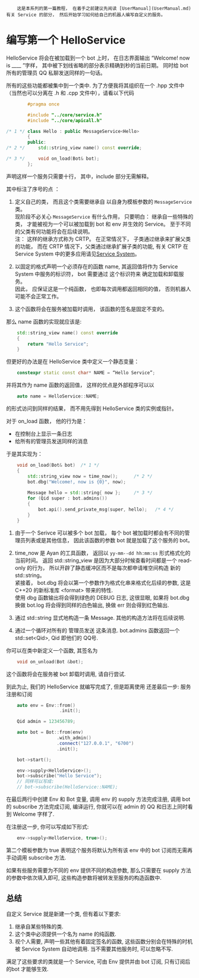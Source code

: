         这是本系列的第一篇教程， 在着手之前建议先阅读 [UserManual](UserManual.md) 有关 Service 的部分， 然后开始学习如何给自己的机器人编写自定义的服务。

# 编写第一个 HelloService   
HelloService 将会在被加载到一个 bot 上时， 在日志界面输出 “Welcome! now is ____ ”字样， 其中被下划线省略的部分表示精确到秒的当前日期。 同时给 bot 所有的管理员 QQ 私聊发送同样的一句话。  

所有的这些功能都被集中到一个类中. 为了方便我将其组织在一个 .hpp 文件中（当然也可以分离在 .h 和 .cpp 文件中），请看以下代码

~~~ c++
        #pragma once

        #include "../core/service.h"
        #include "../core/apicall.h"

/* 1 */ class Hello : public MessageService<Hello>
        {
        public:
/* 2 */ 	std::string_view name() const override;

/* 3 */ 	void on_load(Bot& bot);
        };
~~~

声明这样一个服务只需要十行， 其中，include 部分无需解释。 

其中标注了序号的点 ：    
1. 定义自己的类， 而且这个类需要继承自 以自身为模板参数的 `MessageService` 类。    
现阶段不必关心 `MessageService` 有什么作用， 只要明白： 继承自一些特殊的类， 才能被视为一个可以被加载到 bot 和 env 并生效的 Service。 至于不同的父类有何功能将会在后续说明。    
注： 这样的继承方式称为 CRTP。 在正常情况下， 子类通过继承来扩展父类的功能， 而在 CRTP 情况下，父类通过继承扩展子类的功能, 有关 CRTP 在 Service System 中的更多应用请见[Service System](dev/service_system.md)。 

2. 以固定的格式声明一个必须存在的函数 name, 其返回值将作为 Service System 中服务的标识符， bot 需要通过 这个标识符来 确定加载和卸载服务。   
因此， 应保证这是一个纯函数， 也即每次调用都返回相同的值， 否则机器人可能不会正常工作。   

3. 这个函数将会在服务被加载时调用， 该函数的签名是固定不变的。   

那么 name 函数的实现就应该是:

~~~ c++
    std::string_view name() const override
	{
		return "Hello Service";
	}
~~~

但更好的办法是在 HelloService 类中定义一个静态变量： 
~~~ c++
    constexpr static const char* NAME = “Hello Service”;
~~~

并将其作为 name 函数的返回值， 这样的优点是外部程序可以以  
~~~ c++
    auto name = HelloService::NAME;
~~~
的形式访问到同样的结果， 而不用先得到 HelloService 类的实例或指针。 

对于 on_load 函数， 他的行为是：  
+ 在控制台上显示一条日志   
+ 给所有的管理员发送同样的消息   

于是其实现为：

~~~ c++
    void on_load(Bot& bot)  /* 1 */
	{
		std::string_view now = time_now();      /* 2 */
		bot.dbg("Welcome!, now is {0}", now);
		
		Message hello = std::string{ now };     /* 3 */
		for (Qid super : bot.admins())
		{
			bot.api().send_private_msg(super, hello);   /* 4 */
		}
	}
~~~

1. 由于一个 Serivce 可以被多个 bot 加载， 每个 bot 被加载时都会有不同的管理员列表或是其他信息， 因此该函数的参数 bot 就是加载了这个服务的 bot。
 
2. time_now 是 Ayan 的工具函数， 返回以 `yy-mm--dd hh:mm:ss` 形式格式化的当前时间。 返回 std::string_view 是因为大部分时候查看时间都是一个 read-only 的行为， 所以开辟了静态缓冲区而不是每次都申请堆空间构造 新的 std::string。   
紧接着， bot.dbg 将会以第一个参数作为格式化串来格式化后续的参数, 这是 C++20 的新标准库 \<format> 带来的特性.   
使用 dbg 函数输出将会得到绿色的 DEBUG 日志, 这很显眼, 如果将 bot.dbg 换做 bot.log 将会得到同样的白色输出, 换做 err 则会得到红色输出.  

3. 通过 std::string 显式地构造一条 Message. 其他的构造方法将在后续说明.  

4. 通过一个循环对所有的 管理员发送 这条消息. bot.admins 函数返回一个 std::set\<Qid>, Qid 即他们的 QQ号.  

你可以在类中新定义一个函数, 其签名为
~~~ c++
    void on_unload(Bot &bot);
~~~

这个函数将会在服务被 bot 卸载时调用, 请自行尝试.  

到此为止, 我们的 HelloService 就编写完成了, 但是距离使用 还差最后一步: 服务注册和订阅

~~~ c++
    auto env = Env::from()
                    .init();

    Qid admin = 123456789;

	auto bot = Bot::from(env)
                   .with_admin()
				   .connect("127.0.0.1", "6700")
				   .init();

	bot->start();

    env->supply<HelloService>();
    bot->subscribe("Hello Service");
    // 同样可以写成:
    // bot->subscribe(HelloService::NAME);

~~~

在最后两行中创建 Env 和 Bot 变量, 调用 env 的 supply 方法完成注册, 调用 bot 的 subscribe 方法完成订阅, 编译运行, 你就可以在 admin 的 QQ 和日志上同时看到 Welcome 字样了.

在注册这一步, 你可以写成如下形式:
~~~ c++
    env->supply<HelloService, true>();
~~~

第二个模板参数为 true 表明这个服务将默认为所有该 env 中的 bot 订阅而无需再手动调用 subscribe 方法. 

如果有些服务需要为不同的 env 提供不同的构造参数, 那么只需要在 supply 方法的参数中依次填入即可, 这些构造参数将被转发至服务的构造函数中.  

## 总结   
自定义 Service 就是新建一个类, 但有着以下要求:
1. 继承自某些特殊的类.  
2. 这个类中必须提供一个名为 name 的纯函数.  
3. 视个人需要, 声明一些其他有着固定签名的函数, 这些函数分别会在特殊的时机被 Service System 自动地调用. 当不需要其他服务时, 可以忽略不写.  

满足了这些要求的类就是一个 Service, 可由 Env 提供并由 bot 订阅, 只有订阅后的bot 才能够生效.




